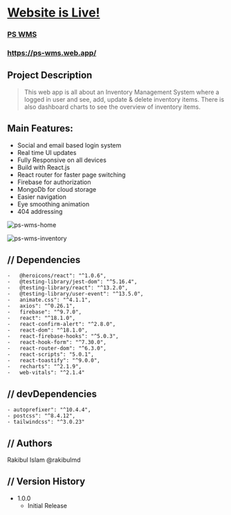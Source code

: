 # [Website is Live!](https://ps-wms.web.app/)

### [PS WMS](https://ps-wms.web.app/)

### https://ps-wms.web.app/

## Project Description

> This web app is all about an Inventory Management System where a logged in user and see, add, update & delete inventory items. There is also dashboard charts to see the overview of inventory items.

## Main Features:

-   Social and email based login system
-   Real time UI updates
-   Fully Responsive on all devices
-   Build with React.js
-   React router for faster page switching
-   Firebase for authorization
-   MongoDb for cloud storage
-   Easier navigation
-   Eye smoothing animation
-   404 addressing

![ps-wms-home](https://user-images.githubusercontent.com/96826691/167287752-886c4779-5069-4b30-8afa-e4418f5a8e67.jpeg)

![ps-wms-inventory](https://user-images.githubusercontent.com/96826691/167287754-e4236b50-4149-4c27-994d-9dfc65c4afbb.jpeg)

## // Dependencies

    -   @heroicons/react": "^1.0.6",
    -   @testing-library/jest-dom": "^5.16.4",
    -   @testing-library/react": "^13.2.0",
    -   @testing-library/user-event": "^13.5.0",
    -   animate.css": "^4.1.1",
    -   axios": "^0.26.1",
    -   firebase": "^9.7.0",
    -   react": "^18.1.0",
    -   react-confirm-alert": "^2.8.0",
    -   react-dom": "^18.1.0",
    -   react-firebase-hooks": "^5.0.3",
    -   react-hook-form": "^7.30.0",
    -   react-router-dom": "^6.3.0",
    -   react-scripts": "5.0.1",
    -   react-toastify": "^9.0.0",
    -   recharts": "^2.1.9",
    -   web-vitals": "^2.1.4"

## // devDependencies

    - autoprefixer": "^10.4.4",
    - postcss": "^8.4.12",
    - tailwindcss": "^3.0.23"

## // Authors

Rakibul Islam @rakibulmd

## // Version History

-   1.0.0
    -   Initial Release
